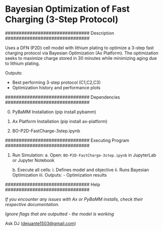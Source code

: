 
# Bayesian Optimization of Fast Charging (3-Step Protocol)

############################### Description ###############################

Uses a DFN (P2D) cell model with lithium plating to optimize a 3-step fast charging protocol via Bayesian Optimization (Ax Platform). The optimization seeks to maximize charge stored in 30 minutes while minimizing aging due to lithium plating.  

Outputs:
- Best performing 3-step protocol (C1,C2,C3)
- Optimization history and performance plots

############################### Dependencies ###############################

0. PyBaMM Installation (pip install pybamm)  

1. Ax Platform Installation (pip install ax-platform)  

2. BO-P2D-FastCharge-3step.ipynb  

############################### Executing Program ###############################

1. Run Simulation:
	a. Open: `BO-P2D-FastCharge-3step.ipynb` in JupyterLab or Jupyter Notebook

	b. Execute all cells:
		i. Defines model and objective
		ii. Runs Bayesian Optimization
		iii. Outputs:
			- Optimization results

############################### Help ###############################

*If you encounter any issues with Ax or PyBaMM installs, check their respective documentation.*

*Ignore flags that are outputted - the model is working*

Ask DJ (dejuante1503@gmail.com)  
